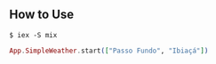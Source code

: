## How to Use

```
$ iex -S mix
```

```elixir
App.SimpleWeather.start(["Passo Fundo", "Ibiaçá"])
```
